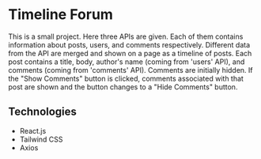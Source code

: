 # Timeline Forum
This is a small project. Here three APIs are given. Each of them contains information about posts, users, and comments respectively.
Different data from the API are merged and shown on a page as a timeline of posts. Each post contains a title, body, author's name (coming from 'users' API), and comments (coming from 'comments' API).
Comments are initially hidden. If the "Show Comments" button is clicked, comments associated with that post are shown and the button changes to a "Hide Comments" button. 

## Technologies
* React.js
* Tailwind CSS
* Axios
